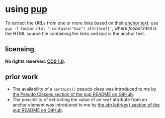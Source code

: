 # using [pup]
To extract the URLs from one or more links based on their [anchor text](https://en.wikipedia.org/wiki/Anchor_text), use `pup -f foobar.html ':contains("baz") attr{href}'`, where *foobar.html* is the HTML source file containing the links and *baz* is the anchor text.

## licensing
**No rights reserved: [CC0 1.0](https://creativecommons.org/publicdomain/zero/1.0/).**

## prior work
- The availability of a `contains()` pseudo class was introduced to me by [the Pseudo Classes section of the pup README on GitHub](https://github.com/ericchiang/pup#pseudo-classes).
- The possibility of extracting the value of an `href` attribute from an anchor element was introduced to me by [the attr{attrkey} section of the pup README on GitHub](https://github.com/ericchiang/pup#attrattrkey).

[pup]: https://github.com/ericchiang/pup
